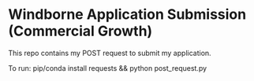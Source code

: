 # Windborne Application Submission (Commercial Growth)

This repo contains my POST request to submit my application.

To run:
pip/conda install requests &&
python post_request.py
